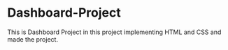 # Dashboard-Project
This is Dashboard Project in this project implementing HTML and CSS and made the project.
